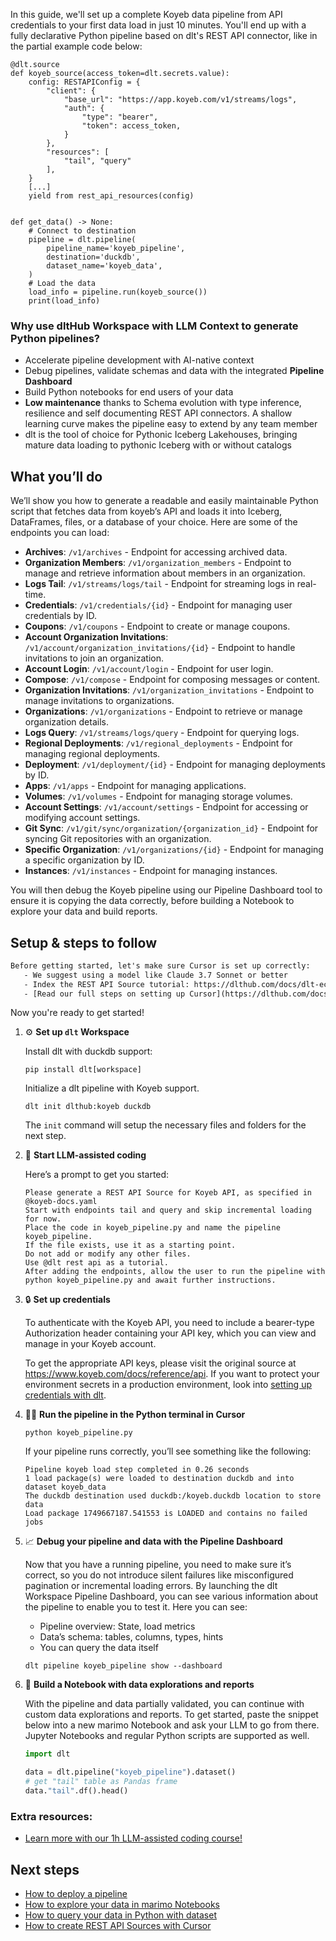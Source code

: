 In this guide, we'll set up a complete Koyeb data pipeline from API credentials to your first data load in just 10 minutes. You'll end up with a fully declarative Python pipeline based on dlt's REST API connector, like in the partial example code below:

```python-outcome
@dlt.source
def koyeb_source(access_token=dlt.secrets.value):
    config: RESTAPIConfig = {
        "client": {
            "base_url": "https://app.koyeb.com/v1/streams/logs",
            "auth": {
                "type": "bearer",
                "token": access_token,
            }
        },
        "resources": [
            "tail", "query"
        ],
    }
    [...]
    yield from rest_api_resources(config)


def get_data() -> None:
    # Connect to destination
    pipeline = dlt.pipeline(
        pipeline_name='koyeb_pipeline',
        destination='duckdb',
        dataset_name='koyeb_data', 
    )
    # Load the data
    load_info = pipeline.run(koyeb_source())
    print(load_info) 
```

### Why use dltHub Workspace with LLM Context to generate Python pipelines?

- Accelerate pipeline development with AI-native context
- Debug pipelines, validate schemas and data with the integrated **Pipeline Dashboard**
- Build Python notebooks for end users of your data
- **Low maintenance** thanks to Schema evolution with type inference, resilience and self documenting REST API connectors. A shallow learning curve makes the pipeline easy to extend by any team member
- dlt is the tool of choice for Pythonic Iceberg Lakehouses, bringing mature data loading to pythonic Iceberg with or without catalogs

## What you’ll do

We’ll show you how to generate a readable and easily maintainable Python script that fetches data from koyeb’s API and loads it into Iceberg, DataFrames, files, or a database of your choice. Here are some of the endpoints you can load:

- **Archives**: `/v1/archives` - Endpoint for accessing archived data.
- **Organization Members**: `/v1/organization_members` - Endpoint to manage and retrieve information about members in an organization.
- **Logs Tail**: `/v1/streams/logs/tail` - Endpoint for streaming logs in real-time.
- **Credentials**: `/v1/credentials/{id}` - Endpoint for managing user credentials by ID.
- **Coupons**: `/v1/coupons` - Endpoint to create or manage coupons.
- **Account Organization Invitations**: `/v1/account/organization_invitations/{id}` - Endpoint to handle invitations to join an organization.
- **Account Login**: `/v1/account/login` - Endpoint for user login.
- **Compose**: `/v1/compose` - Endpoint for composing messages or content.
- **Organization Invitations**: `/v1/organization_invitations` - Endpoint to manage invitations to organizations.
- **Organizations**: `/v1/organizations` - Endpoint to retrieve or manage organization details.
- **Logs Query**: `/v1/streams/logs/query` - Endpoint for querying logs.
- **Regional Deployments**: `/v1/regional_deployments` - Endpoint for managing regional deployments.
- **Deployment**: `/v1/deployment/{id}` - Endpoint for managing deployments by ID.
- **Apps**: `/v1/apps` - Endpoint for managing applications.
- **Volumes**: `/v1/volumes` - Endpoint for managing storage volumes.
- **Account Settings**: `/v1/account/settings` - Endpoint for accessing or modifying account settings.
- **Git Sync**: `/v1/git/sync/organization/{organization_id}` - Endpoint for syncing Git repositories with an organization.
- **Specific Organization**: `/v1/organizations/{id}` - Endpoint for managing a specific organization by ID.
- **Instances**: `/v1/instances` - Endpoint for managing instances.

You will then debug the Koyeb pipeline using our Pipeline Dashboard tool to ensure it is copying the data correctly, before building a Notebook to explore your data and build reports.

## Setup & steps to follow

```default
Before getting started, let's make sure Cursor is set up correctly:
   - We suggest using a model like Claude 3.7 Sonnet or better
   - Index the REST API Source tutorial: https://dlthub.com/docs/dlt-ecosystem/verified-sources/rest_api/ and add it to context as **@dlt rest api**
   - [Read our full steps on setting up Cursor](https://dlthub.com/docs/dlt-ecosystem/llm-tooling/cursor-restapi#23-configuring-cursor-with-documentation)
```

Now you're ready to get started!

1. ⚙️ **Set up `dlt` Workspace**
    
    Install dlt with duckdb support:
    ```shell
    pip install dlt[workspace]
    ```

    Initialize a dlt pipeline with Koyeb support.
    ```shell
    dlt init dlthub:koyeb duckdb
    ```

    The `init` command will setup the necessary files and folders for the next step.
    
2. 🤠 **Start LLM-assisted coding**
    
    Here’s a prompt to get you started:
    
    ```prompt
    Please generate a REST API Source for Koyeb API, as specified in @koyeb-docs.yaml 
    Start with endpoints tail and query and skip incremental loading for now. 
    Place the code in koyeb_pipeline.py and name the pipeline koyeb_pipeline. 
    If the file exists, use it as a starting point. 
    Do not add or modify any other files. 
    Use @dlt rest api as a tutorial. 
    After adding the endpoints, allow the user to run the pipeline with python koyeb_pipeline.py and await further instructions.
    ```

    
3. 🔒 **Set up credentials** 
    
    To authenticate with the Koyeb API, you need to include a bearer-type Authorization header containing your API key, which you can view and manage in your Koyeb account.
    
    To get the appropriate API keys, please visit the original source at https://www.koyeb.com/docs/reference/api.
    If you want to protect your environment secrets in a production environment, look into [setting up credentials with dlt](https://dlthub.com/docs/walkthroughs/add_credentials).
    
4. 🏃‍♀️ **Run the pipeline in the Python terminal in Cursor**
    
    ```shell
    python koyeb_pipeline.py
    ```
    
    If your pipeline runs correctly, you’ll see something like the following:
    
    ```shell
    Pipeline koyeb load step completed in 0.26 seconds
    1 load package(s) were loaded to destination duckdb and into dataset koyeb_data
    The duckdb destination used duckdb:/koyeb.duckdb location to store data
    Load package 1749667187.541553 is LOADED and contains no failed jobs
    ```
    
5. 📈 **Debug your pipeline and data with the Pipeline Dashboard**

    Now that you have a running pipeline, you need to make sure it’s correct, so you do not introduce silent failures like misconfigured pagination or incremental loading errors. By launching the dlt Workspace Pipeline Dashboard, you can see various information about the pipeline to enable you to test it. Here you can see:
    - Pipeline overview: State, load metrics
    - Data’s schema: tables, columns, types, hints
    - You can query the data itself
    
    ```shell
    dlt pipeline koyeb_pipeline show --dashboard
    ```
    
6. 🐍 **Build a Notebook with data explorations and reports**

    With the pipeline and data partially validated, you can continue with custom data explorations and reports. To get started, paste the snippet below into a new marimo Notebook and ask your LLM to go from there. Jupyter Notebooks and regular Python scripts are supported as well.

    
    ```python
    import dlt

   data = dlt.pipeline("koyeb_pipeline").dataset()
   # get "tail" table as Pandas frame
   data."tail".df().head()
    ```

### Extra resources:

- [Learn more with our 1h LLM-assisted coding course!](https://www.youtube.com/watch?v=GGid70rnJuM)

## Next steps

- [How to deploy a pipeline](https://dlthub.com/docs/walkthroughs/deploy-a-pipeline)
- [How to explore your data in marimo Notebooks](https://dlthub.com/docs/general-usage/dataset-access/marimo)
- [How to query your data in Python with dataset](https://dlthub.com/docs/general-usage/dataset-access/dataset)
- [How to create REST API Sources with Cursor](https://dlthub.com/docs/dlt-ecosystem/llm-tooling/cursor-restapi)